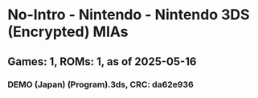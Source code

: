 # No-Intro - Nintendo - Nintendo 3DS (Encrypted) MIAs
## Games: 1, ROMs: 1, as of 2025-05-16

### DEMO (Japan) (Program).3ds, CRC: da62e936
